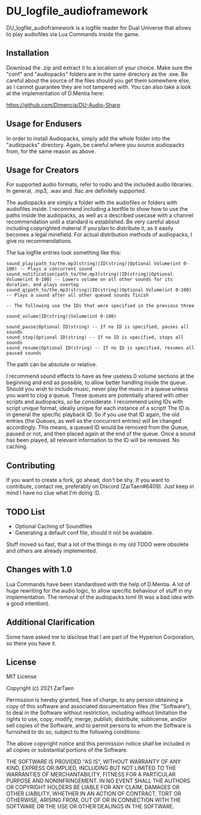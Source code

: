 # DU_logfile_audioframework

DU_logfile_audioframework is a logfile reader for Dual Universe that allows to play audiofiles via Lua Commands inside the game.

## Installation
Download the .zip and extract it to a location of your choice. Make sure the "conf" and "audiopacks" folders are in the same directory as the .exe.
Be careful about the source of the files should you get them somewhere else, as I cannot guarantee they are not tampered with.
You can also take a look at the implementation of D.Mentia here:

https://github.com/Dimencia/DU-Audio-Sharp

## Usage for Endusers
In order to install Audiopacks, simply add the whole folder into the "audiopacks" directory. Again, be careful where you source audiopacks from, for the same reason as above.

## Usage for Creators
For supported audio formats, refer to rodio and the included audio libraries.
In general, .mp3, .wav and .flac are definitely supported.

The audiopacks are simply a folder with the audiofiles or folders with audiofiles inside. I recommend including a textfile to show how to use the paths inside the audiopacks, as well as a described usecase with a channel recommendation until a standard is established. Be very careful about including copyrighted material if you plan to distribute it, as it easily becomes a legal minefield. For actual distribution methods of audiopacks, I give no recommendations.

The lua logfile entries look something like this:
```
sound_play|path_to/the.mp3(string)|ID(string)|Optional Volume(int 0-100) -- Plays a concurrent sound
sound_notification|path_to/the.mp3(string)|ID(string)|Optional Volume(int 0-100) -- Lowers volume on all other sounds for its duration, and plays overtop
sound_q|path_to/the.mp3(string)|ID(string)|Optional Volume(int 0-100) -- Plays a sound after all other queued sounds finish

-- The following use the IDs that were specified in the previous three

sound_volume|ID(string)|Volume(int 0-100)

sound_pause|Optional ID(string) -- If no ID is specified, pauses all sounds
sound_stop|Optional ID(string) -- If no ID is specified, stops all sounds
sound_resume|Optional ID(string) -- If no ID is specified, resumes all paused sounds
```

The path can be absolute or relative.

I recommend sound effects to have as few useless 0 volume sections at the beginning and end as possible, to allow better handling inside the queue.
Should you wish to include music, never play the music in a queue unless you want to clog a queue.
These queues are potentially shared with other scripts and audiopacks, so be considerate. I recommend using IDs with script unique format, ideally unique for each instance of a script!
The ID is in general the specific playback ID. So if you use that ID again, the old entries (the Queues, as well as the concurrent entries) will be changed accordingly.
This means, a queued ID would be removed from the Queue, paused or not, and then placed again at the end of the queue.
Once a sound has been played, all relevant information to the ID will be removed. No caching.

## Contributing
If you want to create a fork, go ahead, don't be shy. If you want to contribute, contact me, preferably on Discord (ZarTaen#6409). Just keep in mind I have no clue what I'm doing :D.

## TODO List
- Optional Caching of Soundfiles
- Generating a default conf file, should it not be available.

Stuff moved so fast, that a lot of the things in my old TODO were obsolete and others are already implemented.

## Changes with 1.0
Lua Commands have been standardised with the help of D.Mentia.
A lot of huge rewriting for the audio logic, to allow specific behaviour of stuff in my implementation.
The removal of the audiopacks.toml (It was a bad idea with a good intention).

## Additional Clarification
Some have asked me to disclose that I am part of the Hyperion Corporation, so there you have it.

## License
MIT License

Copyright (c) 2021 ZarTaen

Permission is hereby granted, free of charge, to any person obtaining a copy
of this software and associated documentation files (the "Software"), to deal
in the Software without restriction, including without limitation the rights
to use, copy, modify, merge, publish, distribute, sublicense, and/or sell
copies of the Software, and to permit persons to whom the Software is
furnished to do so, subject to the following conditions:

The above copyright notice and this permission notice shall be included in all
copies or substantial portions of the Software.

THE SOFTWARE IS PROVIDED "AS IS", WITHOUT WARRANTY OF ANY KIND, EXPRESS OR
IMPLIED, INCLUDING BUT NOT LIMITED TO THE WARRANTIES OF MERCHANTABILITY,
FITNESS FOR A PARTICULAR PURPOSE AND NONINFRINGEMENT. IN NO EVENT SHALL THE
AUTHORS OR COPYRIGHT HOLDERS BE LIABLE FOR ANY CLAIM, DAMAGES OR OTHER
LIABILITY, WHETHER IN AN ACTION OF CONTRACT, TORT OR OTHERWISE, ARISING FROM,
OUT OF OR IN CONNECTION WITH THE SOFTWARE OR THE USE OR OTHER DEALINGS IN THE
SOFTWARE.